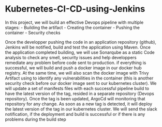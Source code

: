 # Kubernetes-CI-CD-using-Jenkins

In this project, we will build an effective Devops pipeline with multiple stages:
     -   Building the artifact
     - Creating the container
     - Pushing the container
     - Security checks

Once the developper pushing the code in an application repository (github), Jenkins will be notified, build and test the application using Maven. Once the application completed building, we will use Sonarqube as a static Code analysis to check any smell, security issues and help developpers remediate any problem before code sent to production. if everything is successful, we will build and push a docker image in our docker hub registry. At the same time, we will also scan the docker image with Trivy Artifact using to identify any vulnerabilities in the container (this is another security check before our docker image sent to our kubernetes cluster). We will update a set of manifests files with each successful pipeline build to have the latest version of the tag, resided in a separate repository (Devops repository). Once the tag is been
updated, ArgoCd will monitoring that repository for any change. As soon as a new tag is detected, it will deploy the latest version of the tag in our kubernetes cluster. We will send the slack notification, if the deployment and build is successful or if there is any problems during the build step
     

